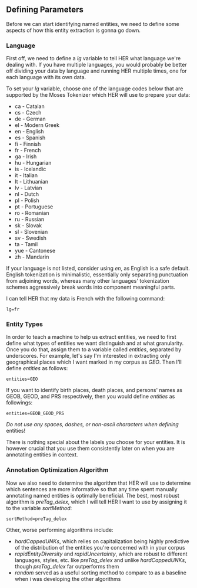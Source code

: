 ## Defining Parameters

Before we can start identifying named entities, we need to define some aspects of how this entity extraction is gonna go down.

### Language

First off, we need to define a *lg* variable to tell HER what language we're dealing with. If you have multiple languages, you would probably be better off dividing your data by language and running HER multiple times, one for each language with its own data.

To set your *lg* variable, choose one of the language codes below that are supported by the Moses Tokenizer which HER will use to prepare your data:

* ca - Catalan
* cs - Czech
* de - German
* el - Modern Greek
* en - English
* es - Spanish
* fi - Finnish
* fr - French
* ga - Irish
* hu - Hungarian
* is - Icelandic
* it - Italian
* lt - Lithuanian
* lv - Latvian
* nl - Dutch
* pl - Polish
* pt - Portuguese
* ro - Romanian
* ru - Russian
* sk - Slovak
* sl - Slovenian
* sv - Swedish
* ta - Tamil
* yue - Cantonese
* zh - Mandarin

If your language is not listed, consider using *en*, as English is a safe default. English tokenization is minimalistic, essentially only separating punctuation from adjoining words, whereas many other languages' tokenization schemes aggressively break words into component meaningful parts.

I can tell HER that my data is French with the following command:

```
lg=fr
```

### Entity Types

In order to teach a machine to help us extract entities, we need to first define what types of entities we want distinguish and at what granularity. Once you do that, assign them to a variable called *entities*, separated by underscores. For example, let's say I'm interested in extracting only geographical places which I want marked in my corpus as *GEO*. Then I'll define *entities* as follows:
```
entities=GEO
```
If you want to identify birth places, death places, and persons' names as GEOB, GEOD, and PRS respectively, then you would define *entities* as followings:
```
entities=GEOB_GEOD_PRS
```
*Do not use any spaces, dashes, or non-ascii characters when defining* entities!

There is nothing special about the labels you choose for your entities. It is however crucial that you use them consistently later on when you are annotating entities in context.

### Annotation Optimization Algorithm

Now we also need to determine the algorithm that HER will use to determine which sentences are more informative so that any time spent manually annotating named entities is optimally beneficial. The best, most robust algorithm is *preTag_delex*, which I will tell HER I want to use by assigning it to the variable *sortMethod*:

```
sortMethod=preTag_delex
```

Other, worse performing algorithms include:
* *hardCappedUNKs*, which relies on capitalization being highly predictive of the distribution of the entities you're concerned with in your corpus
* *rapidEntityDiversity* and *rapidUncertainty*, which are robust to different languages, styles, etc. like *preTag_delex* and unlike *hardCappedUNKs*, though *preTag_delex* far outperforms them
* *random* served as a useful sorting method to compare to as a baseline when i was developing the other algorithms
